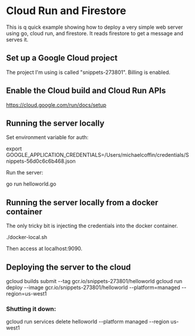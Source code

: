# Cloud Run and Firestore

This is q quick example showing how to deploy a very simple web server using go, cloud run,
and firestore. It reads firestore to get a message and serves it. 

## Set up a Google Cloud project

The project I'm using is called "snippets-273801". Billing is enabled. 

## Enable the Cloud build and Cloud Run APIs

https://cloud.google.com/run/docs/setup

## Running the server locally

Set environment variable for auth:
  
  export GOOGLE_APPLICATION_CREDENTIALS=/Users/michaelcoffin/credentials/Snippets-56d0c6c6b468.json

Run the server:

  go run helloworld.go
  
## Running the server locally from a docker container

The only tricky bit is injecting the credentials into the docker container.

  ./docker-local.sh

Then access at localhost:9090.

## Deploying the server to the cloud

  gcloud builds submit --tag gcr.io/snippets-273801/helloworld
  gcloud run deploy --image gcr.io/snippets-273801/helloworld --platform=managed --region=us-west1

### Shutting it down:

  gcloud run services delete helloworld --platform managed --region us-west1

